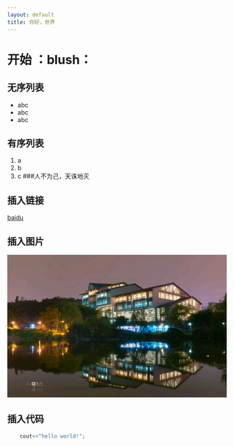 ```yaml
---
layout: default
title: 你好，世界
---
```

# 开始 ：blush：
## 无序列表
- abc
- abc
- abc
## 有序列表
1. a
2. b
3. c
###人不为己，天诛地灭

## 插入链接
[baidu](www.baidu.com)
## 插入图片
![zhongshan](/img/lib.jpg)
## 插入代码
```c++ 
	cout<<"hello world!";
```
